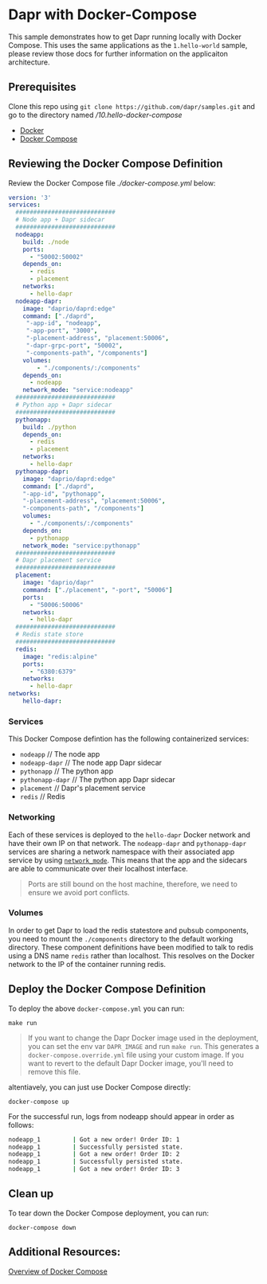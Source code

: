 # Dapr with Docker-Compose

This sample demonstrates how to get Dapr running locally with Docker Compose. This uses the same applications as the `1.hello-world` sample, please review those docs for further information on the applicaiton architecture.

## Prerequisites
Clone this repo using `git clone https://github.com/dapr/samples.git` and go to the directory named */10.hello-docker-compose*

- [Docker](https://docs.docker.com/)
- [Docker Compose](https://docs.docker.com/compose/install/)

## Reviewing the Docker Compose Definition

Review the Docker Compose file *./docker-compose.yml* below:

```yaml
version: '3'
services:
  ############################
  # Node app + Dapr sidecar
  ############################
  nodeapp:
    build: ./node
    ports:
      - "50002:50002"
    depends_on:
      - redis
      - placement
    networks:
      - hello-dapr
  nodeapp-dapr:
    image: "daprio/daprd:edge"
    command: ["./daprd",
     "-app-id", "nodeapp",
     "-app-port", "3000",
     "-placement-address", "placement:50006",
     "-dapr-grpc-port", "50002",
     "-components-path", "/components"]
    volumes:
        - "./components/:/components"
    depends_on:
      - nodeapp
    network_mode: "service:nodeapp"
  ############################
  # Python app + Dapr sidecar
  ############################
  pythonapp:
    build: ./python
    depends_on:
      - redis
      - placement
    networks:
      - hello-dapr
  pythonapp-dapr:
    image: "daprio/daprd:edge"
    command: ["./daprd",
    "-app-id", "pythonapp",
    "-placement-address", "placement:50006",
    "-components-path", "/components"]
    volumes:
      - "./components/:/components"
    depends_on:
      - pythonapp
    network_mode: "service:pythonapp"
  ############################
  # Dapr placement service
  ############################
  placement:
    image: "daprio/dapr"
    command: ["./placement", "-port", "50006"]
    ports:
      - "50006:50006"
    networks:
      - hello-dapr
  ############################
  # Redis state store
  ############################
  redis:
    image: "redis:alpine"
    ports:
      - "6380:6379"
    networks:
      - hello-dapr
networks:
    hello-dapr:
```

### Services
This Docker Compose defintion has the following containerized services:
- `nodeapp`        // The node app
- `nodeapp-dapr`   // The node app Dapr sidecar
- `pythonapp`      // The python app
- `pythonapp-dapr` // The python app Dapr sidecar
- `placement`      // Dapr's placement service
- `redis`          // Redis

### Networking
Each of these services is deployed to the `hello-dapr` Docker network and have their own IP on that network.
The `nodeapp-dapr` and `pythonapp-dapr` services are sharing a network namespace with their associated app service by using [`network_mode`](https://docs.docker.com/compose/compose-file/#network_mode).
This means that the app and the sidecars are able to communicate over their localhost interface.

> Ports are still bound on the host machine, therefore, we need to ensure we avoid port conflicts.

### Volumes
In order to get Dapr to load the redis statestore and pubsub components, you need to mount the 
`./components` directory to the default working directory. These component definitions have been modified
to talk to redis using a DNS name `redis` rather than localhost. This resolves on the Docker network to
the IP of the container running redis.

## Deploy the Docker Compose Definition
To deploy the above `docker-compose.yml` you can run:
```
make run
```
> If you want to change the Dapr Docker image used in the deployment, you can
  set the env var `DAPR_IMAGE` and run `make run`. This generates
  a `docker-compose.override.yml` file using your custom image. If you want
  to revert to the default Dapr Docker image, you'll need to remove this file.

altentiavely, you can just use Docker Compose directly:
```
docker-compose up
```

For the successful run, logs from nodeapp should appear in order as follows:

```bash
nodeapp_1         | Got a new order! Order ID: 1
nodeapp_1         | Successfully persisted state.
nodeapp_1         | Got a new order! Order ID: 2
nodeapp_1         | Successfully persisted state.
nodeapp_1         | Got a new order! Order ID: 3
```

## Clean up

To tear down the Docker Compose deployment, you can run:
```
docker-compose down
```

## Additional Resources:

[Overview of Docker Compose](https://docs.docker.com/compose/)
